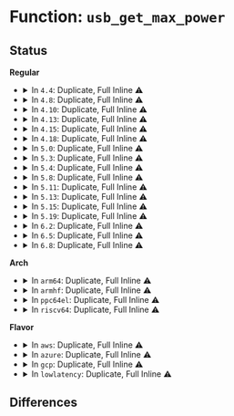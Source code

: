 # Function: <code>usb_get_max_power</code>

## Status
<b>Regular</b>
<ul>
<li>
<details>
<summary>In <code>4.4</code>: Duplicate, Full Inline ⚠️</summary>

**Collision:** Static Duplication

**Inline:** Full

**Transformation:** False

**Instances:**

```
In drivers/usb/core/hub.c (ffffffff8160a046)
Location: drivers/usb/core/usb.h:44
Inline: True
Inline callers:
  - drivers/usb/core/hub.c:hub_port_connect
```
```
In drivers/usb/core/message.c (ffffffff816134fc)
Location: drivers/usb/core/usb.h:44
Inline: True
Inline callers:
  - drivers/usb/core/message.c:usb_set_configuration
```
```
In drivers/usb/core/sysfs.c (ffffffff8161845c)
Location: drivers/usb/core/usb.h:44
Inline: True
Inline callers:
  - drivers/usb/core/sysfs.c:bMaxPower_show
```
```
In drivers/usb/core/generic.c (0)
Location: drivers/usb/core/usb.h:44
Inline: True
```
</details>
</li>
<li>
<details>
<summary>In <code>4.8</code>: Duplicate, Full Inline ⚠️</summary>

**Collision:** Static Duplication

**Inline:** Full

**Transformation:** False

**Instances:**

```
In drivers/usb/core/hub.c (ffffffff81669b15)
Location: drivers/usb/core/usb.h:44
Inline: True
Inline callers:
  - drivers/usb/core/hub.c:hub_port_connect
```
```
In drivers/usb/core/message.c (ffffffff81673560)
Location: drivers/usb/core/usb.h:44
Inline: True
Inline callers:
  - drivers/usb/core/message.c:usb_set_configuration
```
```
In drivers/usb/core/sysfs.c (ffffffff81678566)
Location: drivers/usb/core/usb.h:44
Inline: True
Inline callers:
  - drivers/usb/core/sysfs.c:bMaxPower_show
```
```
In drivers/usb/core/generic.c (ffffffff8167e390)
Location: drivers/usb/core/usb.h:44
Inline: True
```
</details>
</li>
<li>
<details>
<summary>In <code>4.10</code>: Duplicate, Full Inline ⚠️</summary>

**Collision:** Static Duplication

**Inline:** Full

**Transformation:** False

**Instances:**

```
In drivers/usb/core/hub.c (ffffffff81697845)
Location: drivers/usb/core/usb.h:49
Inline: True
Inline callers:
  - drivers/usb/core/hub.c:hub_port_connect
```
```
In drivers/usb/core/message.c (ffffffff816a1201)
Location: drivers/usb/core/usb.h:49
Inline: True
Inline callers:
  - drivers/usb/core/message.c:usb_set_configuration
```
```
In drivers/usb/core/sysfs.c (ffffffff816a6246)
Location: drivers/usb/core/usb.h:49
Inline: True
Inline callers:
  - drivers/usb/core/sysfs.c:bMaxPower_show
```
```
In drivers/usb/core/generic.c (ffffffff816ac110)
Location: drivers/usb/core/usb.h:49
Inline: True
```
</details>
</li>
<li>
<details>
<summary>In <code>4.13</code>: Duplicate, Full Inline ⚠️</summary>

**Collision:** Static Duplication

**Inline:** Full

**Transformation:** False

**Instances:**

```
In drivers/usb/core/hub.c (ffffffff816acd12)
Location: drivers/usb/core/usb.h:49
Inline: True
Inline callers:
  - drivers/usb/core/hub.c:hub_port_connect
```
```
In drivers/usb/core/message.c (ffffffff816b6263)
Location: drivers/usb/core/usb.h:49
Inline: True
Inline callers:
  - drivers/usb/core/message.c:usb_set_configuration
```
```
In drivers/usb/core/sysfs.c (ffffffff816bb596)
Location: drivers/usb/core/usb.h:49
Inline: True
Inline callers:
  - drivers/usb/core/sysfs.c:bMaxPower_show
```
```
In drivers/usb/core/generic.c (ffffffff816c13d7)
Location: drivers/usb/core/usb.h:49
Inline: True
```
</details>
</li>
<li>
<details>
<summary>In <code>4.15</code>: Duplicate, Full Inline ⚠️</summary>

**Collision:** Static Duplication

**Inline:** Full

**Transformation:** False

**Instances:**

```
In drivers/usb/core/hub.c (ffffffff817182a4)
Location: drivers/usb/core/usb.h:50
Inline: True
Inline callers:
  - drivers/usb/core/hub.c:hub_port_connect
```
```
In drivers/usb/core/message.c (ffffffff81721af9)
Location: drivers/usb/core/usb.h:50
Inline: True
Inline callers:
  - drivers/usb/core/message.c:usb_set_configuration
```
```
In drivers/usb/core/sysfs.c (ffffffff81726f56)
Location: drivers/usb/core/usb.h:50
Inline: True
Inline callers:
  - drivers/usb/core/sysfs.c:bMaxPower_show
```
```
In drivers/usb/core/generic.c (ffffffff8172ce07)
Location: drivers/usb/core/usb.h:50
Inline: True
```
</details>
</li>
<li>
<details>
<summary>In <code>4.18</code>: Duplicate, Full Inline ⚠️</summary>

**Collision:** Static Duplication

**Inline:** Full

**Transformation:** False

**Instances:**

```
In drivers/usb/core/hub.c (ffffffff8175714e)
Location: drivers/usb/core/usb.h:51
Inline: True
Inline callers:
  - drivers/usb/core/hub.c:hub_port_connect
```
```
In drivers/usb/core/message.c (ffffffff817609ae)
Location: drivers/usb/core/usb.h:51
Inline: True
Inline callers:
  - drivers/usb/core/message.c:usb_set_configuration
```
```
In drivers/usb/core/sysfs.c (ffffffff81765db6)
Location: drivers/usb/core/usb.h:51
Inline: True
Inline callers:
  - drivers/usb/core/sysfs.c:bMaxPower_show
```
```
In drivers/usb/core/generic.c (ffffffff8176bc1a)
Location: drivers/usb/core/usb.h:51
Inline: True
```
</details>
</li>
<li>
<details>
<summary>In <code>5.0</code>: Duplicate, Full Inline ⚠️</summary>

**Collision:** Static Duplication

**Inline:** Full

**Transformation:** False

**Instances:**

```
In drivers/usb/core/hub.c (ffffffff8177b5ee)
Location: drivers/usb/core/usb.h:51
Inline: True
Inline callers:
  - drivers/usb/core/hub.c:hub_port_connect
```
```
In drivers/usb/core/message.c (ffffffff81784fc8)
Location: drivers/usb/core/usb.h:51
Inline: True
Inline callers:
  - drivers/usb/core/message.c:usb_set_configuration
```
```
In drivers/usb/core/sysfs.c (ffffffff8178a326)
Location: drivers/usb/core/usb.h:51
Inline: True
Inline callers:
  - drivers/usb/core/sysfs.c:bMaxPower_show
```
```
In drivers/usb/core/generic.c (ffffffff817901b5)
Location: drivers/usb/core/usb.h:51
Inline: True
```
</details>
</li>
<li>
<details>
<summary>In <code>5.3</code>: Duplicate, Full Inline ⚠️</summary>

**Collision:** Static Duplication

**Inline:** Full

**Transformation:** False

**Instances:**

```
In drivers/usb/core/hub.c (ffffffff817b8efa)
Location: drivers/usb/core/usb.h:51
Inline: True
Inline callers:
  - drivers/usb/core/hub.c:hub_port_connect
```
```
In drivers/usb/core/message.c (ffffffff817c3169)
Location: drivers/usb/core/usb.h:51
Inline: True
Inline callers:
  - drivers/usb/core/message.c:usb_set_configuration
```
```
In drivers/usb/core/sysfs.c (ffffffff817c8789)
Location: drivers/usb/core/usb.h:51
Inline: True
Inline callers:
  - drivers/usb/core/sysfs.c:bMaxPower_show
```
```
In drivers/usb/core/generic.c (ffffffff817cea25)
Location: drivers/usb/core/usb.h:51
Inline: True
```
</details>
</li>
<li>
<details>
<summary>In <code>5.4</code>: Duplicate, Full Inline ⚠️</summary>

**Collision:** Static Duplication

**Inline:** Full

**Transformation:** False

**Instances:**

```
In drivers/usb/core/hub.c (ffffffff817e974a)
Location: drivers/usb/core/usb.h:54
Inline: True
Inline callers:
  - drivers/usb/core/hub.c:hub_port_connect
```
```
In drivers/usb/core/message.c (ffffffff817f3ae9)
Location: drivers/usb/core/usb.h:54
Inline: True
Inline callers:
  - drivers/usb/core/message.c:usb_set_configuration
```
```
In drivers/usb/core/sysfs.c (ffffffff817f92c9)
Location: drivers/usb/core/usb.h:54
Inline: True
Inline callers:
  - drivers/usb/core/sysfs.c:bMaxPower_show
```
```
In drivers/usb/core/generic.c (ffffffff817ff835)
Location: drivers/usb/core/usb.h:54
Inline: True
```
</details>
</li>
<li>
<details>
<summary>In <code>5.8</code>: Duplicate, Full Inline ⚠️</summary>

**Collision:** Static Duplication

**Inline:** Full

**Transformation:** False

**Instances:**

```
In drivers/usb/core/hub.c (ffffffff818b8aec)
Location: drivers/usb/core/usb.h:60
Inline: True
Inline callers:
  - drivers/usb/core/hub.c:hub_port_connect
```
```
In drivers/usb/core/message.c (ffffffff818c3656)
Location: drivers/usb/core/usb.h:60
Inline: True
Inline callers:
  - drivers/usb/core/message.c:usb_set_configuration
```
```
In drivers/usb/core/sysfs.c (ffffffff818c9449)
Location: drivers/usb/core/usb.h:60
Inline: True
Inline callers:
  - drivers/usb/core/sysfs.c:bMaxPower_show
```
```
In drivers/usb/core/generic.c (ffffffff818cfd99)
Location: drivers/usb/core/usb.h:60
Inline: True
```
</details>
</li>
<li>
<details>
<summary>In <code>5.11</code>: Duplicate, Full Inline ⚠️</summary>

**Collision:** Static Duplication

**Inline:** Full

**Transformation:** False

**Instances:**

```
In drivers/usb/core/hub.c (ffffffff818c73da)
Location: drivers/usb/core/usb.h:60
Inline: True
Inline callers:
  - drivers/usb/core/hub.c:hub_port_connect
```
```
In drivers/usb/core/message.c (ffffffff818cf93d)
Location: drivers/usb/core/usb.h:60
Inline: True
Inline callers:
  - drivers/usb/core/message.c:usb_set_configuration
```
```
In drivers/usb/core/sysfs.c (ffffffff818d4599)
Location: drivers/usb/core/usb.h:60
Inline: True
Inline callers:
  - drivers/usb/core/sysfs.c:bMaxPower_show
```
```
In drivers/usb/core/generic.c (ffffffff818da2d9)
Location: drivers/usb/core/usb.h:60
Inline: True
```
</details>
</li>
<li>
<details>
<summary>In <code>5.13</code>: Duplicate, Full Inline ⚠️</summary>

**Collision:** Static Duplication

**Inline:** Full

**Transformation:** False

**Instances:**

```
In drivers/usb/core/hub.c (ffffffff818aa80f)
Location: drivers/usb/core/usb.h:60
Inline: True
Inline callers:
  - drivers/usb/core/hub.c:hub_port_connect
```
```
In drivers/usb/core/message.c (ffffffff818b2f69)
Location: drivers/usb/core/usb.h:60
Inline: True
Inline callers:
  - drivers/usb/core/message.c:usb_set_configuration
```
```
In drivers/usb/core/sysfs.c (ffffffff818b7b69)
Location: drivers/usb/core/usb.h:60
Inline: True
Inline callers:
  - drivers/usb/core/sysfs.c:bMaxPower_show
```
```
In drivers/usb/core/generic.c (ffffffff818bd739)
Location: drivers/usb/core/usb.h:60
Inline: True
```
</details>
</li>
<li>
<details>
<summary>In <code>5.15</code>: Duplicate, Full Inline ⚠️</summary>

**Collision:** Static Duplication

**Inline:** Full

**Transformation:** False

**Instances:**

```
In drivers/usb/core/hub.c (ffffffff8193f7f4)
Location: drivers/usb/core/usb.h:60
Inline: True
Inline callers:
  - drivers/usb/core/hub.c:hub_port_connect
```
```
In drivers/usb/core/message.c (ffffffff819482cd)
Location: drivers/usb/core/usb.h:60
Inline: True
Inline callers:
  - drivers/usb/core/message.c:usb_set_configuration
```
```
In drivers/usb/core/sysfs.c (ffffffff8194d5f9)
Location: drivers/usb/core/usb.h:60
Inline: True
Inline callers:
  - drivers/usb/core/sysfs.c:bMaxPower_show
```
```
In drivers/usb/core/generic.c (ffffffff81953a79)
Location: drivers/usb/core/usb.h:60
Inline: True
```
</details>
</li>
<li>
<details>
<summary>In <code>5.19</code>: Duplicate, Full Inline ⚠️</summary>

**Collision:** Static Duplication

**Inline:** Full

**Transformation:** False

**Instances:**

```
In drivers/usb/core/hub.c (ffffffff81a9773f)
Location: drivers/usb/core/usb.h:60
Inline: True
Inline callers:
  - drivers/usb/core/hub.c:hub_port_connect
```
```
In drivers/usb/core/message.c (ffffffff81aa06c5)
Location: drivers/usb/core/usb.h:60
Inline: True
Inline callers:
  - drivers/usb/core/message.c:usb_set_configuration
```
```
In drivers/usb/core/sysfs.c (ffffffff81aa644a)
Location: drivers/usb/core/usb.h:60
Inline: True
Inline callers:
  - drivers/usb/core/sysfs.c:bMaxPower_show
```
```
In drivers/usb/core/generic.c (ffffffff81aad340)
Location: drivers/usb/core/usb.h:60
Inline: True
```
</details>
</li>
<li>
<details>
<summary>In <code>6.2</code>: Duplicate, Full Inline ⚠️</summary>

**Collision:** Static Duplication

**Inline:** Full

**Transformation:** False

**Instances:**

```
In drivers/usb/core/hub.c (ffffffff81c1a1cd)
Location: drivers/usb/core/usb.h:59
Inline: True
Inline callers:
  - drivers/usb/core/hub.c:hub_port_connect
```
```
In drivers/usb/core/message.c (ffffffff81c25c0a)
Location: drivers/usb/core/usb.h:59
Inline: True
Inline callers:
  - drivers/usb/core/message.c:usb_set_configuration
```
```
In drivers/usb/core/sysfs.c (ffffffff81c2d1ba)
Location: drivers/usb/core/usb.h:59
Inline: True
Inline callers:
  - drivers/usb/core/sysfs.c:bMaxPower_show
```
```
In drivers/usb/core/generic.c (ffffffff81c34c52)
Location: drivers/usb/core/usb.h:59
Inline: True
```
</details>
</li>
<li>
<details>
<summary>In <code>6.5</code>: Duplicate, Full Inline ⚠️</summary>

**Collision:** Static Duplication

**Inline:** Full

**Transformation:** False

**Instances:**

```
In drivers/usb/core/hub.c (ffffffff81c811ec)
Location: drivers/usb/core/usb.h:60
Inline: True
Inline callers:
  - drivers/usb/core/hub.c:hub_port_connect
```
```
In drivers/usb/core/message.c (ffffffff81c8cbad)
Location: drivers/usb/core/usb.h:60
Inline: True
Inline callers:
  - drivers/usb/core/message.c:usb_set_configuration
```
```
In drivers/usb/core/sysfs.c (ffffffff81c9431a)
Location: drivers/usb/core/usb.h:60
Inline: True
Inline callers:
  - drivers/usb/core/sysfs.c:bMaxPower_show
```
```
In drivers/usb/core/generic.c (ffffffff81c9bf72)
Location: drivers/usb/core/usb.h:60
Inline: True
```
</details>
</li>
<li>
<details>
<summary>In <code>6.8</code>: Duplicate, Full Inline ⚠️</summary>

**Collision:** Static Duplication

**Inline:** Full

**Transformation:** False

**Instances:**

```
In drivers/usb/core/hub.c (ffffffff81d35d73)
Location: drivers/usb/core/usb.h:60
Inline: True
Inline callers:
  - drivers/usb/core/hub.c:hub_port_connect
```
```
In drivers/usb/core/message.c (ffffffff81d416ce)
Location: drivers/usb/core/usb.h:60
Inline: True
Inline callers:
  - drivers/usb/core/message.c:usb_set_configuration
```
```
In drivers/usb/core/sysfs.c (ffffffff81d48dda)
Location: drivers/usb/core/usb.h:60
Inline: True
Inline callers:
  - drivers/usb/core/sysfs.c:bMaxPower_show
```
```
In drivers/usb/core/generic.c (ffffffff81d50a25)
Location: drivers/usb/core/usb.h:60
Inline: True
Inline callers:
  - drivers/usb/core/generic.c:usb_choose_configuration
```
</details>
</li>
</ul>
<b>Arch</b>
<ul>
<li>
<details>
<summary>In <code>arm64</code>: Duplicate, Full Inline ⚠️</summary>

**Collision:** Static Duplication

**Inline:** Full

**Transformation:** False

**Instances:**

```
In drivers/usb/core/hub.c (ffff800010a18e74)
Location: drivers/usb/core/usb.h:54
Inline: True
Inline callers:
  - drivers/usb/core/hub.c:hub_port_connect
```
```
In drivers/usb/core/message.c (ffff800010a245e0)
Location: drivers/usb/core/usb.h:54
Inline: True
Inline callers:
  - drivers/usb/core/message.c:usb_set_configuration
```
```
In drivers/usb/core/sysfs.c (ffff800010a2a4f0)
Location: drivers/usb/core/usb.h:54
Inline: True
Inline callers:
  - drivers/usb/core/sysfs.c:bMaxPower_show
```
```
In drivers/usb/core/generic.c (ffff800010a33628)
Location: drivers/usb/core/usb.h:54
Inline: True
```
</details>
</li>
<li>
<details>
<summary>In <code>armhf</code>: Duplicate, Full Inline ⚠️</summary>

**Collision:** Static Duplication

**Inline:** Full

**Transformation:** False

**Instances:**

```
In drivers/usb/core/hub.c (c0af100c)
Location: drivers/usb/core/usb.h:54
Inline: True
Inline callers:
  - drivers/usb/core/hub.c:hub_port_connect
```
```
In drivers/usb/core/message.c (c0afab0c)
Location: drivers/usb/core/usb.h:54
Inline: True
Inline callers:
  - drivers/usb/core/message.c:usb_set_configuration
```
```
In drivers/usb/core/sysfs.c (c0b000dc)
Location: drivers/usb/core/usb.h:54
Inline: True
Inline callers:
  - drivers/usb/core/sysfs.c:bMaxPower_show
```
```
In drivers/usb/core/generic.c (c0b06efc)
Location: drivers/usb/core/usb.h:54
Inline: True
```
</details>
</li>
<li>
<details>
<summary>In <code>ppc64el</code>: Duplicate, Full Inline ⚠️</summary>

**Collision:** Static Duplication

**Inline:** Full

**Transformation:** False

**Instances:**

```
In drivers/usb/core/hub.c (c000000000ad2148)
Location: drivers/usb/core/usb.h:54
Inline: True
Inline callers:
  - drivers/usb/core/hub.c:hub_port_connect
```
```
In drivers/usb/core/message.c (c000000000adf498)
Location: drivers/usb/core/usb.h:54
Inline: True
Inline callers:
  - drivers/usb/core/message.c:usb_set_configuration
```
```
In drivers/usb/core/sysfs.c (c000000000ae6d30)
Location: drivers/usb/core/usb.h:54
Inline: True
Inline callers:
  - drivers/usb/core/sysfs.c:bMaxPower_show
```
```
In drivers/usb/core/generic.c (c000000000af0b30)
Location: drivers/usb/core/usb.h:54
Inline: True
```
</details>
</li>
<li>
<details>
<summary>In <code>riscv64</code>: Duplicate, Full Inline ⚠️</summary>

**Collision:** Static Duplication

**Inline:** Full

**Transformation:** False

**Instances:**

```
In drivers/usb/core/hub.c (ffffffe00063da2c)
Location: drivers/usb/core/usb.h:54
Inline: True
Inline callers:
  - drivers/usb/core/hub.c:hub_port_connect
```
```
In drivers/usb/core/message.c (ffffffe000646afc)
Location: drivers/usb/core/usb.h:54
Inline: True
Inline callers:
  - drivers/usb/core/message.c:usb_set_configuration
```
```
In drivers/usb/core/sysfs.c (ffffffe00064bd88)
Location: drivers/usb/core/usb.h:54
Inline: True
Inline callers:
  - drivers/usb/core/sysfs.c:bMaxPower_show
```
```
In drivers/usb/core/generic.c (ffffffe0006513d8)
Location: drivers/usb/core/usb.h:54
Inline: True
```
</details>
</li>
</ul>
<b>Flavor</b>
<ul>
<li>
<details>
<summary>In <code>aws</code>: Duplicate, Full Inline ⚠️</summary>

**Collision:** Static Duplication

**Inline:** Full

**Transformation:** False

**Instances:**

```
In drivers/usb/core/hub.c (ffffffff817a1b2a)
Location: drivers/usb/core/usb.h:54
Inline: True
Inline callers:
  - drivers/usb/core/hub.c:hub_port_connect
```
```
In drivers/usb/core/message.c (ffffffff817abec9)
Location: drivers/usb/core/usb.h:54
Inline: True
Inline callers:
  - drivers/usb/core/message.c:usb_set_configuration
```
```
In drivers/usb/core/sysfs.c (ffffffff817b16a9)
Location: drivers/usb/core/usb.h:54
Inline: True
Inline callers:
  - drivers/usb/core/sysfs.c:bMaxPower_show
```
```
In drivers/usb/core/generic.c (ffffffff817b7c15)
Location: drivers/usb/core/usb.h:54
Inline: True
```
</details>
</li>
<li>
<details>
<summary>In <code>azure</code>: Duplicate, Full Inline ⚠️</summary>

**Collision:** Static Duplication

**Inline:** Full

**Transformation:** False

**Instances:**

```
In drivers/usb/core/hub.c (ffffffff81793964)
Location: drivers/usb/core/usb.h:54
Inline: True
Inline callers:
  - drivers/usb/core/hub.c:hub_port_connect
```
```
In drivers/usb/core/message.c (ffffffff8179d8c9)
Location: drivers/usb/core/usb.h:54
Inline: True
Inline callers:
  - drivers/usb/core/message.c:usb_set_configuration
```
```
In drivers/usb/core/sysfs.c (ffffffff817a30d9)
Location: drivers/usb/core/usb.h:54
Inline: True
Inline callers:
  - drivers/usb/core/sysfs.c:bMaxPower_show
```
```
In drivers/usb/core/generic.c (ffffffff817a9635)
Location: drivers/usb/core/usb.h:54
Inline: True
```
</details>
</li>
<li>
<details>
<summary>In <code>gcp</code>: Duplicate, Full Inline ⚠️</summary>

**Collision:** Static Duplication

**Inline:** Full

**Transformation:** False

**Instances:**

```
In drivers/usb/core/hub.c (ffffffff817de5ca)
Location: drivers/usb/core/usb.h:54
Inline: True
Inline callers:
  - drivers/usb/core/hub.c:hub_port_connect
```
```
In drivers/usb/core/message.c (ffffffff817e8969)
Location: drivers/usb/core/usb.h:54
Inline: True
Inline callers:
  - drivers/usb/core/message.c:usb_set_configuration
```
```
In drivers/usb/core/sysfs.c (ffffffff817ee149)
Location: drivers/usb/core/usb.h:54
Inline: True
Inline callers:
  - drivers/usb/core/sysfs.c:bMaxPower_show
```
```
In drivers/usb/core/generic.c (ffffffff817f46b5)
Location: drivers/usb/core/usb.h:54
Inline: True
```
</details>
</li>
<li>
<details>
<summary>In <code>lowlatency</code>: Duplicate, Full Inline ⚠️</summary>

**Collision:** Static Duplication

**Inline:** Full

**Transformation:** False

**Instances:**

```
In drivers/usb/core/hub.c (ffffffff817f86dc)
Location: drivers/usb/core/usb.h:54
Inline: True
Inline callers:
  - drivers/usb/core/hub.c:hub_port_connect
```
```
In drivers/usb/core/message.c (ffffffff81802bb7)
Location: drivers/usb/core/usb.h:54
Inline: True
Inline callers:
  - drivers/usb/core/message.c:usb_set_configuration
```
```
In drivers/usb/core/sysfs.c (ffffffff81808389)
Location: drivers/usb/core/usb.h:54
Inline: True
Inline callers:
  - drivers/usb/core/sysfs.c:bMaxPower_show
```
```
In drivers/usb/core/generic.c (ffffffff8180e8f5)
Location: drivers/usb/core/usb.h:54
Inline: True
```
</details>
</li>
</ul>

## Differences
